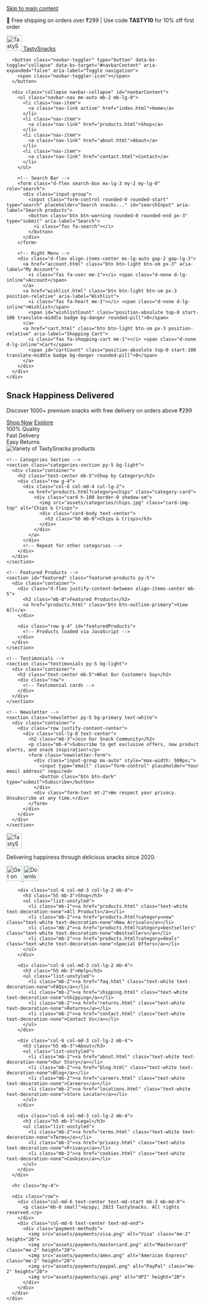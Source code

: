 <!DOCTYPE html>
<html lang="en">
<head>
  <meta charset="UTF-8">
  <meta name="viewport" content="width=device-width, initial-scale=1.0">
  <title>TastySnacks - Premium Online Snack Store | Fast Delivery</title>
  <meta name="description" content="Buy premium quality snacks online at TastySnacks. Enjoy fast delivery of chips, cookies, chocolates, nuts and Indian snacks at best prices.">
  <meta name="keywords" content="online snacks, buy chips, cookies delivery, Indian snacks, healthy snacks">
  <meta name="author" content="TastySnacks">
  <meta property="og:title" content="TastySnacks - Premium Online Snack Store">
  <meta property="og:description" content="Buy premium quality snacks online with fast delivery">
  <meta property="og:type" content="website">
  <meta property="og:url" content="https://suhail499.github.io/tastysnacks/">
  <link rel="canonical" href="https://suhail499.github.io/tastysnacks/">
  
  <!-- Favicon -->
  <link rel="apple-touch-icon" sizes="180x180" href="assets/favicon/apple-touch-icon.png">
  <link rel="icon" type="image/png" sizes="32x32" href="assets/favicon/favicon-32x32.png">
  <link rel="icon" type="image/png" sizes="16x16" href="assets/favicon/favicon-16x16.png">
  <link rel="manifest" href="assets/favicon/site.webmanifest">
  
  <!-- CSS -->
  <link href="https://cdn.jsdelivr.net/npm/bootstrap@5.3.0/dist/css/bootstrap.min.css" rel="stylesheet">
  <link rel="stylesheet" href="https://cdnjs.cloudflare.com/ajax/libs/font-awesome/6.4.0/css/all.min.css">
  <link rel="preconnect" href="https://fonts.googleapis.com">
  <link rel="preconnect" href="https://fonts.gstatic.com" crossorigin>
  <link href="https://fonts.googleapis.com/css2?family=Poppins:wght@300;400;500;600;700&family=Montserrat:wght@600;700&display=swap" rel="stylesheet">
  <link rel="stylesheet" href="css/main.css">
</head>
<body>
  <!-- Skip to Content Link (Accessibility) -->
  <a href="#main-content" class="skip-link visually-hidden-focusable">Skip to main content</a>

  <!-- Announcement Bar -->
  <div class="announcement-bar bg-dark text-white py-2 text-center">
    <div class="container">
      <p class="mb-0 small">🎉 Free shipping on orders over ₹299 | Use code <strong>TASTY10</strong> for 10% off first order</p>
    </div>
  </div>

  <!-- Navbar -->
  <nav class="navbar navbar-expand-lg navbar-dark sticky-top">
    <div class="container">
      <a class="navbar-brand fw-bold fs-4" href="index.html" aria-label="TastySnacks Home">
        <img src="assets/logo.png" alt="TastySnacks Logo" height="40" class="me-2 d-inline-block align-top">
        TastySnacks
      </a>
      
      <button class="navbar-toggler" type="button" data-bs-toggle="collapse" data-bs-target="#navbarContent" aria-expanded="false" aria-label="Toggle navigation">
        <span class="navbar-toggler-icon"></span>
      </button>
      
      <div class="collapse navbar-collapse" id="navbarContent">
        <ul class="navbar-nav me-auto mb-2 mb-lg-0">
          <li class="nav-item">
            <a class="nav-link active" href="index.html">Home</a>
          </li>
          <li class="nav-item">
            <a class="nav-link" href="products.html">Shop</a>
          </li>
          <li class="nav-item">
            <a class="nav-link" href="about.html">About</a>
          </li>
          <li class="nav-item">
            <a class="nav-link" href="contact.html">Contact</a>
          </li>
        </ul>
        
        <!-- Search Bar -->
        <form class="d-flex search-box mx-lg-3 my-2 my-lg-0" role="search">
          <div class="input-group">
            <input class="form-control rounded-0 rounded-start" type="search" placeholder="Search snacks..." id="searchInput" aria-label="Search products">
            <button class="btn btn-warning rounded-0 rounded-end px-3" type="submit" aria-label="Search">
              <i class="fas fa-search"></i>
            </button>
          </div>
        </form>
        
        <!-- Right Menu -->
        <div class="d-flex align-items-center ms-lg-auto gap-2 gap-lg-3">
          <a href="account.html" class="btn btn-light btn-sm px-3" aria-label="My Account">
            <i class="fas fa-user me-1"></i> <span class="d-none d-lg-inline">Account</span>
          </a>
          <a href="wishlist.html" class="btn btn-light btn-sm px-3 position-relative" aria-label="Wishlist">
            <i class="fas fa-heart me-1"></i> <span class="d-none d-lg-inline">Wishlist</span>
            <span id="wishlistCount" class="position-absolute top-0 start-100 translate-middle badge bg-danger rounded-pill">0</span>
          </a>
          <a href="cart.html" class="btn btn-light btn-sm px-3 position-relative" aria-label="Shopping Cart">
            <i class="fas fa-shopping-cart me-1"></i> <span class="d-none d-lg-inline">Cart</span>
            <span id="cartCount" class="position-absolute top-0 start-100 translate-middle badge bg-danger rounded-pill">0</span>
          </a>
        </div>
      </div>
    </div>
  </nav>

  <!-- Main Content -->
  <main id="main-content" class="main-content">
    <!-- Hero Banner -->
    <section class="hero-section">
      <div class="container">
        <div class="row align-items-center py-5">
          <div class="col-lg-6 mb-4 mb-lg-0">
            <h1 class="display-4 fw-bold mb-3">Snack Happiness Delivered</h1>
            <p class="lead mb-4">Discover 1000+ premium snacks with free delivery on orders above ₹299</p>
            <div class="d-flex gap-3">
              <a href="products.html" class="btn btn-primary btn-lg px-4 fw-bold">Shop Now</a>
              <a href="#featured" class="btn btn-outline-light btn-lg px-4">Explore</a>
            </div>
            <div class="trust-badges mt-4 d-flex flex-wrap gap-3">
              <div class="badge-item">
                <i class="fas fa-shield-alt me-2"></i>100% Quality
              </div>
              <div class="badge-item">
                <i class="fas fa-truck me-2"></i>Fast Delivery
              </div>
              <div class="badge-item">
                <i class="fas fa-undo me-2"></i>Easy Returns
              </div>
            </div>
          </div>
          <div class="col-lg-6">
            <img src="assets/hero-image.png" alt="Variety of TastySnacks products" class="img-fluid rounded-3 shadow">
          </div>
        </div>
      </div>
    </section>

    <!-- Categories Section -->
    <section class="categories-section py-5 bg-light">
      <div class="container">
        <h2 class="text-center mb-5">Shop by Category</h2>
        <div class="row g-4">
          <div class="col-6 col-md-4 col-lg-2">
            <a href="products.html?category=chips" class="category-card">
              <div class="card h-100 border-0 shadow-sm">
                <img src="assets/categories/chips.jpg" class="card-img-top" alt="Chips & Crisps">
                <div class="card-body text-center">
                  <h3 class="h6 mb-0">Chips & Crisps</h3>
                </div>
              </div>
            </a>
          </div>
          <!-- Repeat for other categories -->
        </div>
      </div>
    </section>

    <!-- Featured Products -->
    <section id="featured" class="featured-products py-5">
      <div class="container">
        <div class="d-flex justify-content-between align-items-center mb-5">
          <h2 class="mb-0">Featured Products</h2>
          <a href="products.html" class="btn btn-outline-primary">View All</a>
        </div>
        
        <div class="row g-4" id="featuredProducts">
          <!-- Products loaded via JavaScript -->
        </div>
      </div>
    </section>

    <!-- Testimonials -->
    <section class="testimonials py-5 bg-light">
      <div class="container">
        <h2 class="text-center mb-5">What Our Customers Say</h2>
        <div class="row">
          <!-- Testimonial cards -->
        </div>
      </div>
    </section>

    <!-- Newsletter -->
    <section class="newsletter py-5 bg-primary text-white">
      <div class="container">
        <div class="row justify-content-center">
          <div class="col-lg-8 text-center">
            <h2 class="mb-3">Join Our Snack Community</h2>
            <p class="mb-4">Subscribe to get exclusive offers, new product alerts, and snack inspiration!</p>
            <form class="newsletter-form">
              <div class="input-group mx-auto" style="max-width: 500px;">
                <input type="email" class="form-control" placeholder="Your email address" required>
                <button class="btn btn-dark" type="submit">Subscribe</button>
              </div>
              <div class="form-text mt-2">We respect your privacy. Unsubscribe at any time.</div>
            </form>
          </div>
        </div>
      </div>
    </section>
  </main>

  <!-- Footer -->
  <footer class="footer bg-dark text-white pt-5 pb-3">
    <div class="container">
      <div class="row g-4">
        <div class="col-lg-4 mb-4">
          <img src="assets/logo-white.png" alt="TastySnacks Logo" height="40" class="mb-3">
          <p class="mb-3">Delivering happiness through delicious snacks since 2020.</p>
          <div class="social-icons mb-3">
            <a href="#" class="text-white me-3" aria-label="Facebook"><i class="fab fa-facebook-f"></i></a>
            <a href="#" class="text-white me-3" aria-label="Instagram"><i class="fab fa-instagram"></i></a>
            <a href="#" class="text-white me-3" aria-label="Twitter"><i class="fab fa-twitter"></i></a>
            <a href="#" class="text-white" aria-label="YouTube"><i class="fab fa-youtube"></i></a>
          </div>
          <div class="app-badges">
            <a href="#" class="d-inline-block me-2 mb-2">
              <img src="assets/google-play-badge.png" alt="Get on Google Play" height="40">
            </a>
            <a href="#" class="d-inline-block mb-2">
              <img src="assets/app-store-badge.png" alt="Download on the App Store" height="40">
            </a>
          </div>
        </div>
        
        <div class="col-6 col-md-3 col-lg-2 mb-4">
          <h3 class="h5 mb-3">Shop</h3>
          <ul class="list-unstyled">
            <li class="mb-2"><a href="products.html" class="text-white text-decoration-none">All Products</a></li>
            <li class="mb-2"><a href="products.html?category=new" class="text-white text-decoration-none">New Arrivals</a></li>
            <li class="mb-2"><a href="products.html?category=bestsellers" class="text-white text-decoration-none">Bestsellers</a></li>
            <li class="mb-2"><a href="products.html?category=deals" class="text-white text-decoration-none">Special Offers</a></li>
          </ul>
        </div>
        
        <div class="col-6 col-md-3 col-lg-2 mb-4">
          <h3 class="h5 mb-3">Help</h3>
          <ul class="list-unstyled">
            <li class="mb-2"><a href="faq.html" class="text-white text-decoration-none">FAQs</a></li>
            <li class="mb-2"><a href="shipping.html" class="text-white text-decoration-none">Shipping</a></li>
            <li class="mb-2"><a href="returns.html" class="text-white text-decoration-none">Returns</a></li>
            <li class="mb-2"><a href="contact.html" class="text-white text-decoration-none">Contact Us</a></li>
          </ul>
        </div>
        
        <div class="col-6 col-md-3 col-lg-2 mb-4">
          <h3 class="h5 mb-3">About</h3>
          <ul class="list-unstyled">
            <li class="mb-2"><a href="about.html" class="text-white text-decoration-none">Our Story</a></li>
            <li class="mb-2"><a href="blog.html" class="text-white text-decoration-none">Blog</a></li>
            <li class="mb-2"><a href="careers.html" class="text-white text-decoration-none">Careers</a></li>
            <li class="mb-2"><a href="locations.html" class="text-white text-decoration-none">Store Locator</a></li>
          </ul>
        </div>
        
        <div class="col-6 col-md-3 col-lg-2 mb-4">
          <h3 class="h5 mb-3">Legal</h3>
          <ul class="list-unstyled">
            <li class="mb-2"><a href="terms.html" class="text-white text-decoration-none">Terms</a></li>
            <li class="mb-2"><a href="privacy.html" class="text-white text-decoration-none">Privacy</a></li>
            <li class="mb-2"><a href="cookies.html" class="text-white text-decoration-none">Cookies</a></li>
          </ul>
        </div>
      </div>
      
      <hr class="my-4">
      
      <div class="row">
        <div class="col-md-6 text-center text-md-start mb-3 mb-md-0">
          <p class="mb-0 small">&copy; 2023 TastySnacks. All rights reserved.</p>
        </div>
        <div class="col-md-6 text-center text-md-end">
          <div class="payment-methods">
            <img src="assets/payments/visa.png" alt="Visa" class="me-2" height="20">
            <img src="assets/payments/mastercard.png" alt="Mastercard" class="me-2" height="20">
            <img src="assets/payments/amex.png" alt="American Express" class="me-2" height="20">
            <img src="assets/payments/paypal.png" alt="PayPal" class="me-2" height="20">
            <img src="assets/payments/upi.png" alt="UPI" height="20">
          </div>
        </div>
      </div>
    </div>
  </footer>

  <!-- Scripts -->
  <script src="https://cdn.jsdelivr.net/npm/bootstrap@5.3.0/dist/js/bootstrap.bundle.min.js"></script>
  <script src="js/main.js" type="module"></script>
  
  <!-- Structured Data for SEO -->
  <script type="application/ld+json">
    {
      "@context": "https://schema.org",
      "@type": "Organization",
      "name": "TastySnacks",
      "url": "https://suhail499.github.io/tastysnacks/",
      "logo": "https://suhail499.github.io/tastysnacks/assets/logo.png",
      "description": "Premium online snack store offering fast delivery of chips, cookies, chocolates and more.",
      "sameAs": [
        "https://facebook.com/tastysnacks",
        "https://instagram.com/tastysnacks",
        "https://twitter.com/tastysnacks"
      ]
    }
  </script>
</body>
</html>

